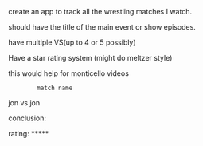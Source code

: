 create an app to track all the wrestling matches I watch.

should have the title of the main event or show episodes.

have multiple VS(up to 4 or 5 possibly)

Have a star rating system (might do meltzer style)

this would help for monticello videos



            match name


jon vs jon

conclusion:

rating: *****